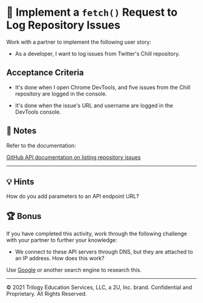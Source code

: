 # 📖 Implement a `fetch()` Request to Log Repository Issues

Work with a partner to implement the following user story:

- As a developer, I want to log issues from Twitter's Chill repository.

## Acceptance Criteria

- It's done when I open Chrome DevTools, and five issues from the Chill repository are logged in the console.

- It's done when the issue's URL and username are logged in the DevTools console.

## 📝 Notes

Refer to the documentation:

[GitHub API documentation on listing repository issues](https://docs.github.com/en/rest/reference/issues#list-repository-issues)

---

## 💡 Hints

How do you add parameters to an API endpoint URL?

## 🏆 Bonus

If you have completed this activity, work through the following challenge with your partner to further your knowledge:

- We connect to these API servers through DNS, but they are attached to an IP address. How does this work?

Use [Google](https://www.google.com) or another search engine to research this.

---

© 2021 Trilogy Education Services, LLC, a 2U, Inc. brand. Confidential and Proprietary. All Rights Reserved.
